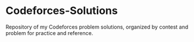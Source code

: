 # Codeforces-Solutions
Repository of my Codeforces problem solutions, organized by contest and problem for practice and reference.
